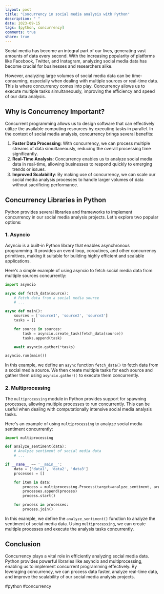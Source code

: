 ```yaml
---
layout: post
title: "Concurrency in social media analysis with Python"
description: " "
date: 2023-09-15
tags: [python, concurrency]
comments: true
share: true
---
```


Social media has become an integral part of our lives, generating vast amounts of data every second. With the increasing popularity of platforms like Facebook, Twitter, and Instagram, analyzing social media data has become crucial for businesses and researchers alike.

However, analyzing large volumes of social media data can be time-consuming, especially when dealing with multiple sources or real-time data. This is where concurrency comes into play. Concurrency allows us to execute multiple tasks simultaneously, improving the efficiency and speed of our data analysis.

## Why is Concurrency Important?

Concurrent programming allows us to design software that can effectively utilize the available computing resources by executing tasks in parallel. In the context of social media analysis, concurrency brings several benefits:

1. **Faster Data Processing**: With concurrency, we can process multiple streams of data simultaneously, reducing the overall processing time significantly.
2. **Real-Time Analysis**: Concurrency enables us to analyze social media data in real-time, allowing businesses to respond quickly to emerging trends or issues.
3. **Improved Scalability**: By making use of concurrency, we can scale our social media analysis processes to handle larger volumes of data without sacrificing performance.

## Concurrency Libraries in Python

Python provides several libraries and frameworks to implement concurrency in our social media analysis projects. Let's explore two popular options:

### 1. **Asyncio**

Asyncio is a built-in Python library that enables asynchronous programming. It provides an event loop, coroutines, and other concurrency primitives, making it suitable for building highly efficient and scalable applications.

Here's a simple example of using asyncio to fetch social media data from multiple sources concurrently:

```python
import asyncio

async def fetch_data(source):
    # Fetch data from a social media source
    # ...

async def main():
    sources = ['source1', 'source2', 'source3']
    tasks = []

    for source in sources:
        task = asyncio.create_task(fetch_data(source))
        tasks.append(task)

    await asyncio.gather(*tasks)

asyncio.run(main())
```

In this example, we define an `async` function `fetch_data()` to fetch data from a social media source. We then create multiple tasks for each source and gather them using `asyncio.gather()` to execute them concurrently.

### 2. **Multiprocessing**

The `multiprocessing` module in Python provides support for spawning processes, allowing multiple processes to run concurrently. This can be useful when dealing with computationally intensive social media analysis tasks.

Here's an example of using `multiprocessing` to analyze social media sentiment concurrently:

```python
import multiprocessing

def analyze_sentiment(data):
    # Analyze sentiment of social media data
    # ...

if __name__ == '__main__':
    data = ['data1', 'data2', 'data3']
    processes = []

    for item in data:
        process = multiprocessing.Process(target=analyze_sentiment, args=(item,))
        processes.append(process)
        process.start()

    for process in processes:
        process.join()
```

In this example, we define the `analyze_sentiment()` function to analyze the sentiment of social media data. Using `multiprocessing`, we can create multiple processes and execute the analysis tasks concurrently.

## Conclusion

Concurrency plays a vital role in efficiently analyzing social media data. Python provides powerful libraries like asyncio and multiprocessing, enabling us to implement concurrent programming effectively. By leveraging concurrency, we can process data faster, analyze real-time data, and improve the scalability of our social media analysis projects.

#python #concurrency